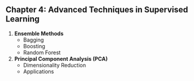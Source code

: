 ## Chapter 4: Advanced Techniques in Supervised Learning

1. **Ensemble Methods**
    - Bagging
    - Boosting
    - Random Forest
2. **Principal Component Analysis (PCA)**
    - Dimensionality Reduction
    - Applications
